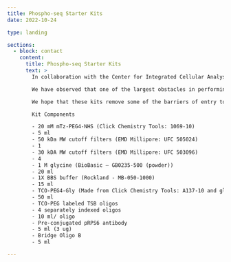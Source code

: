 ```yaml
---
title: Phospho-seq Starter Kits
date: 2022-10-24

type: landing

sections:
  - block: contact
    content:
      title: Phospho-seq Starter Kits
      text: > 
        In collaboration with the Center for Integrated Cellular Analysis (link: https://www.multimodalintegration.org/). We are happy to offer Phospho-seq Starter Kits to make it easier for users to try Phospho-seq out for themselves! If you are interested in receiving a kit, please fill out this form. We’ll follow up by e-mail with a standard Material Transfer Agreement and request for a FedEx account number.

        We have observed that one of the largest obstacles in performing antibody-based single-cell protein profiling including ASAP-seq (link), inCITE-seq (link), NEAT-seq (link), QURIE-seq (link) and others is the limited commercial availability of pre-conjugated antibodies, especially for intracellular proteins. For Phospho-seq we adapted an already established click-chemistry-based DNA-antibody conjugation method (link to Van Buggenum) to create large panels of custom conjugated antibodies. In this Phospho-seq starter kit, we provide the material to conjugate up to four antibodies of the user’s choice with four separately indexed labeled TSB DNA oligos as well as a pre-conjugated control antibody for phospho-RPS6. We also provide a bridge oligo for use in the 10X scATAC-seq and scMultiome kits for antibody capture.

        We hope that these kits remove some of the barriers of entry to using this technology and are excited to see what users do with them!

        Kit Components

        - 20 mM mTz-PEG4-NHS (Click Chemistry Tools: 1069-10)
        - 5 ml 
        - 50 kDa MW cutoff filters (EMD Millipore: UFC 505024)
        - 1
        - 30 kDA MW cutoff filters (EMD Millipore: UFC 503096)
        - 4
        - 1 M glycine (BioBasic – GB0235-500 (powder))
        - 20 ml
        - 1X BBS buffer (Rockland - MB-050-1000)
        - 15 ml
        - TCO-PEG4-Gly (Made from Click Chemistry Tools: A137-10 and glycine)
        - 50 ml
        - TCO-PEG labeled TSB oligos
        - 4 separately indexed oligos
        - 10 ml/ oligo
        - Pre-conjugated pRPS6 antibody
        - 5 ml (3 ug)
        - Bridge Oligo B
        - 5 ml

---
```

